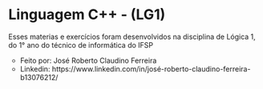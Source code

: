 # Linguagem C++ - (LG1)

<p>Esses materias e exercícios foram desenvolvidos na disciplina de Lógica 1, do 1° ano do técnico de informática do IFSP</p>

<ul style="list-style-type:circle;">
     <li>Feito por: José Roberto Claudino Ferreira</li>
     <li>Linkedin: https://www.linkedin.com/in/josé-roberto-claudino-ferreira-b13076212/</li>
</ul>
